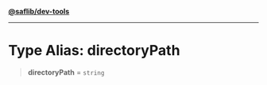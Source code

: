 [**@saflib/dev-tools**](../../index.md)

---

# Type Alias: directoryPath

> **directoryPath** = `string`
